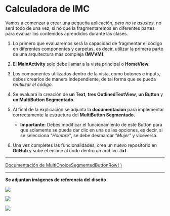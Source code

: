 # Calculadora de IMC

Vamos a comenzar a crear una pequeña aplicación, _pero no te asustes_, no será todo de una vez, si no que la fragmentaremos en diferentes partes para evaluar los contenidos aprendidos durante las clases.

1. Lo primero que evaluaremos será la capacidad de fragmentar el código en diferentes componentes y carpetas, es decir, utilizar la primera parte de una arquitectura más compleja __(MVVM)__.

2. El __MainActivity__ solo debe llamar a la vista principal o __HomeView__.

3. Los componentes utilizados dentro de la vista, como botones e inputs, debes crearlos de manera independiente, de tal forma que se pueda _reutilizar el código_.

4. Se evaluará la creación de __un Text__, __tres OutlinedTextView__, __un Button__ y __un MultiButton Segmentado__.

5. Al final de la explicación se adjunta la __documentación__ para implementar correctamente la estructura del __MultiButton Segmentado__.
    - __Importante:__ Debes modificar el funcionamiento de este Button para que solamente se pueda dar clic en una de las opciones, es decir, si se selecciona _"Hombre"_, se debe desmarcar _"Mujer"_ y viceversa.

6. Una vez completes las funcionalidades, crea un nuevo repositorio en __GitHub__ y sube el enlace al nodo dentro un archivo __.txt__
----------
[Documentación de MultiChoiceSegmentedButtonRow( )](https://developer.android.com/reference/kotlin/androidx/compose/material3/MultiChoiceSegmentedButtonRowScope)

----------
__Se adjuntan imágenes de referencia del diseño__

![](https://i.imgur.com/Nq7DrSx.png)

![](https://i.imgur.com/CD8DnzU.png)

![](https://i.imgur.com/IzpD2Am.png)
